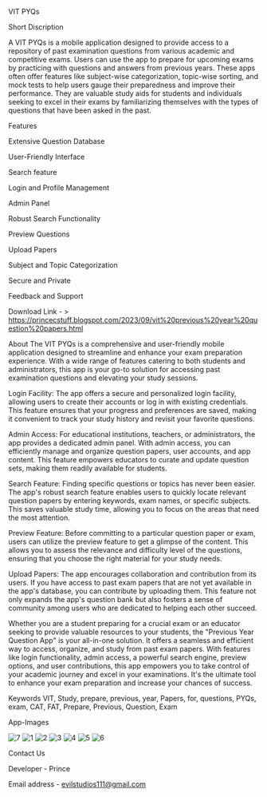 VIT PYQs

Short Discription

A VIT PYQs is a mobile application designed to provide access to a repository of past examination questions from various academic and competitive exams. Users can use the app to prepare for upcoming exams by practicing with questions and answers from previous years. These apps often offer features like subject-wise categorization, topic-wise sorting, and mock tests to help users gauge their preparedness and improve their performance. They are valuable study aids for students and individuals seeking to excel in their exams by familiarizing themselves with the types of questions that have been asked in the past.

Features

Extensive Question Database

User-Friendly Interface

Search feature

Login and Profile Management

Admin Panel

Robust Search Functionality

Preview Questions

Upload Papers

Subject and Topic Categorization

Secure and Private

Feedback and Support

Download Link - > https://princecstuff.blogspot.com/2023/09/vit%20previous%20year%20question%20papers.html

About
The VIT PYQs is a comprehensive and user-friendly mobile application designed to streamline and enhance your exam preparation experience. With a wide range of features catering to both students and administrators, this app is your go-to solution for accessing past examination questions and elevating your study sessions.

Login Facility: The app offers a secure and personalized login facility, allowing users to create their accounts or log in with existing credentials. This feature ensures that your progress and preferences are saved, making it convenient to track your study history and revisit your favorite questions.

Admin Access: For educational institutions, teachers, or administrators, the app provides a dedicated admin panel. With admin access, you can efficiently manage and organize question papers, user accounts, and app content. This feature empowers educators to curate and update question sets, making them readily available for students.

Search Feature: Finding specific questions or topics has never been easier. The app's robust search feature enables users to quickly locate relevant question papers by entering keywords, exam names, or specific subjects. This saves valuable study time, allowing you to focus on the areas that need the most attention.

Preview Feature: Before committing to a particular question paper or exam, users can utilize the preview feature to get a glimpse of the content. This allows you to assess the relevance and difficulty level of the questions, ensuring that you choose the right material for your study needs.

Upload Papers: The app encourages collaboration and contribution from its users. If you have access to past exam papers that are not yet available in the app's database, you can contribute by uploading them. This feature not only expands the app's question bank but also fosters a sense of community among users who are dedicated to helping each other succeed.

Whether you are a student preparing for a crucial exam or an educator seeking to provide valuable resources to your students, the "Previous Year Question App" is your all-in-one solution. It offers a seamless and efficient way to access, organize, and study from past exam papers. With features like login functionality, admin access, a powerful search engine, preview options, and user contributions, this app empowers you to take control of your academic journey and excel in your examinations. It's the ultimate tool to enhance your exam preparation and increase your chances of success.

Keywords
VIT, Study, prepare, previous, year, Papers, for, questions, PYQs, exam, CAT, FAT, Prepare, Previous, Question, Exam

App-Images

![7](https://github.com/PRINCEKUMAR2025/VIT_PYQs/assets/96488489/d4200d7e-1810-4545-9ac2-8fa02e4d25ae)
![1](https://github.com/PRINCEKUMAR2025/VIT_PYQs/assets/96488489/bb8c7c62-3231-45a9-91d2-f104307b5da1)
![2](https://github.com/PRINCEKUMAR2025/VIT_PYQs/assets/96488489/155a60f7-cffe-4a8e-a02b-87c21603932b)
![3](https://github.com/PRINCEKUMAR2025/VIT_PYQs/assets/96488489/5e2683c2-f011-452d-a1a9-fea49ae1ea0e)
![4](https://github.com/PRINCEKUMAR2025/VIT_PYQs/assets/96488489/28703347-2e6c-4588-9a5b-d2f5576f029c)
![5](https://github.com/PRINCEKUMAR2025/VIT_PYQs/assets/96488489/51ff2bd0-b946-489e-88c2-f88fe6e3e29a)
![6](https://github.com/PRINCEKUMAR2025/VIT_PYQs/assets/96488489/5b65b67f-e1de-48de-8b83-75c95068c440)

Contact Us

Developer - Prince

Email address - evilstudios111@gmail.com
